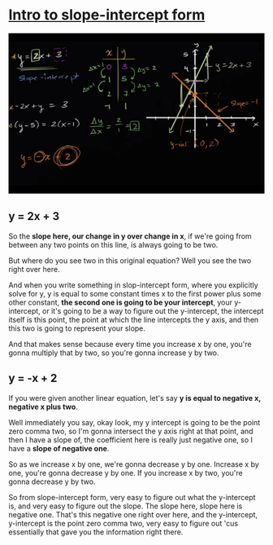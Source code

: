 # [Intro to slope-intercept form](https://www.khanacademy.org/math/algebra/x2f8bb11595b61c86:forms-of-linear-equations/x2f8bb11595b61c86:intro-to-slope-intercept-form/v/slope-intercept-form)

![](intro-to-slope-intercept-form.png)

## y = 2x + 3

So the **slope here, our change in y over change in x**, if we're going from between any two points on this line, is always going to be two.

But where do you see two in this original equation?
Well you see the two right over here.

And when you write something in slop-intercept form, where you explicitly solve for y, y is equal to some constant times x to the first power plus some other constant, **the second one is going to be your intercept**, your y-intercept, or it's going to be a way to figure out the y-intercept, the intercept itself is this point, the point at which the line intercepts the y axis, and then this two is going to represent your slope.

And that makes sense because every time you increase x by one, you're gonna multiply that by two, so you're gonna increase y by two.

## y = -x + 2

If you were given another linear equation, let's say **y is equal to negative x, negative x plus two**.

Well immediately you say, okay look, my y intercept is going to be the point zero comma two, so I'm gonna intersect the y axis right at that point, and then I have a slope of, the coefficient here is really just negative one, so I have a **slope of negative one**.

So as we increase x by one, we're gonna decrease y by one. Increase x by one, you're gonna decrease y by one. If you increase x by two, you're gonna decrease y by two.

So from slope-intercept form, very easy to figure out what the y-intercept is, and very easy to figure out the slope. The slope here, slope here is negative one. That's this negative one right over here, and the y-intercept, y-intercept is the point zero comma two, very easy to figure out 'cus essentially that gave you the information right there.
